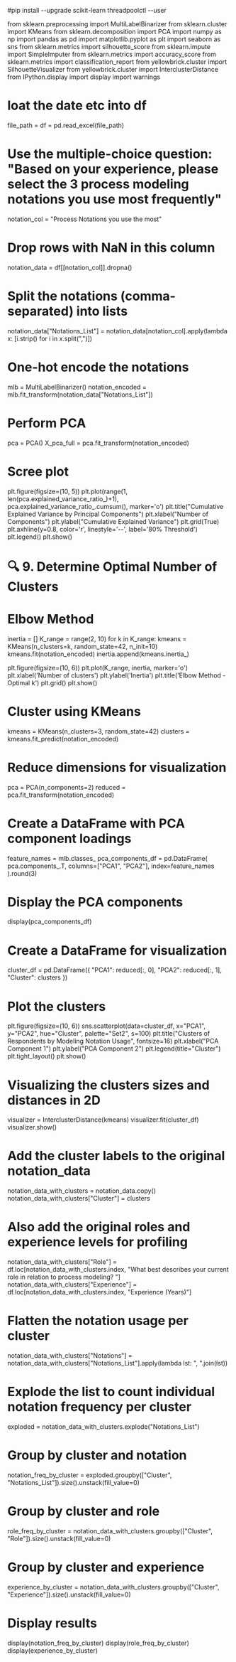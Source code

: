 #pip install --upgrade scikit-learn threadpoolctl --user

from sklearn.preprocessing import MultiLabelBinarizer
from sklearn.cluster import KMeans
from sklearn.decomposition import PCA
import numpy as np
import pandas as pd
import matplotlib.pyplot as plt
import seaborn as sns
from sklearn.metrics import silhouette_score
from sklearn.impute import SimpleImputer
from sklearn.metrics import accuracy_score
from sklearn.metrics import classification_report
from yellowbrick.cluster import SilhouetteVisualizer
from yellowbrick.cluster import InterclusterDistance
from IPython.display import display
import warnings


# loat the date etc into df
file_path = <Substitute with file path>
df = pd.read_excel(file_path)

# Use the multiple-choice question: "Based on your experience, please select the 3 process modeling notations you use most frequently"
notation_col = "Process Notations you use the most"

# Drop rows with NaN in this column
notation_data = df[[notation_col]].dropna()

# Split the notations (comma-separated) into lists
notation_data["Notations_List"] = notation_data[notation_col].apply(lambda x: [i.strip() for i in x.split(",")])

# One-hot encode the notations
mlb = MultiLabelBinarizer()
notation_encoded = mlb.fit_transform(notation_data["Notations_List"])

# Perform PCA
pca = PCA()
X_pca_full = pca.fit_transform(notation_encoded)

# Scree plot
plt.figure(figsize=(10, 5))
plt.plot(range(1, len(pca.explained_variance_ratio_)+1), pca.explained_variance_ratio_.cumsum(), marker='o')
plt.title("Cumulative Explained Variance by Principal Components")
plt.xlabel("Number of Components")
plt.ylabel("Cumulative Explained Variance")
plt.grid(True)
plt.axhline(y=0.8, color='r', linestyle='--', label='80% Threshold')
plt.legend()
plt.show()

# 🔍 9. Determine Optimal Number of Clusters
# Elbow Method
inertia = []
K_range = range(2, 10)
for k in K_range:
    kmeans = KMeans(n_clusters=k, random_state=42, n_init=10)
    kmeans.fit(notation_encoded)
    inertia.append(kmeans.inertia_)

plt.figure(figsize=(10, 6))
plt.plot(K_range, inertia, marker='o')
plt.xlabel('Number of clusters')
plt.ylabel('Inertia')
plt.title('Elbow Method - Optimal k')
plt.grid()
plt.show()

# Cluster using KMeans
kmeans = KMeans(n_clusters=3, random_state=42)
clusters = kmeans.fit_predict(notation_encoded)

# Reduce dimensions for visualization
pca = PCA(n_components=2)
reduced = pca.fit_transform(notation_encoded)

# Create a DataFrame with PCA component loadings
feature_names = mlb.classes_
pca_components_df = pd.DataFrame(
    pca.components_.T,
    columns=["PCA1", "PCA2"],
    index=feature_names
).round(3)

# Display the PCA components
display(pca_components_df)

# Create a DataFrame for visualization
cluster_df = pd.DataFrame({
    "PCA1": reduced[:, 0],
    "PCA2": reduced[:, 1],
    "Cluster": clusters
})

# Plot the clusters
plt.figure(figsize=(10, 6))
sns.scatterplot(data=cluster_df, x="PCA1", y="PCA2", hue="Cluster", palette="Set2", s=100)
plt.title("Clusters of Respondents by Modeling Notation Usage", fontsize=16)
plt.xlabel("PCA Component 1")
plt.ylabel("PCA Component 2")
plt.legend(title="Cluster")
plt.tight_layout()
plt.show()

# Visualizing the clusters sizes and distances in 2D
visualizer = InterclusterDistance(kmeans)
visualizer.fit(cluster_df)
visualizer.show()

# Add the cluster labels to the original notation_data
notation_data_with_clusters = notation_data.copy()
notation_data_with_clusters["Cluster"] = clusters

# Also add the original roles and experience levels for profiling
notation_data_with_clusters["Role"] = df.loc[notation_data_with_clusters.index, 
    "What best describes your current role in relation to process modeling? "]
notation_data_with_clusters["Experience"] = df.loc[notation_data_with_clusters.index, 
    "Experience (Years)"]

# Flatten the notation usage per cluster
notation_data_with_clusters["Notations"] = notation_data_with_clusters["Notations_List"].apply(lambda lst: ", ".join(lst))

# Explode the list to count individual notation frequency per cluster
exploded = notation_data_with_clusters.explode("Notations_List")

# Group by cluster and notation
notation_freq_by_cluster = exploded.groupby(["Cluster", "Notations_List"]).size().unstack(fill_value=0)

# Group by cluster and role
role_freq_by_cluster = notation_data_with_clusters.groupby(["Cluster", "Role"]).size().unstack(fill_value=0)

# Group by cluster and experience
experience_by_cluster = notation_data_with_clusters.groupby(["Cluster", "Experience"]).size().unstack(fill_value=0)

# Display results
display(notation_freq_by_cluster)
display(role_freq_by_cluster)
display(experience_by_cluster)
